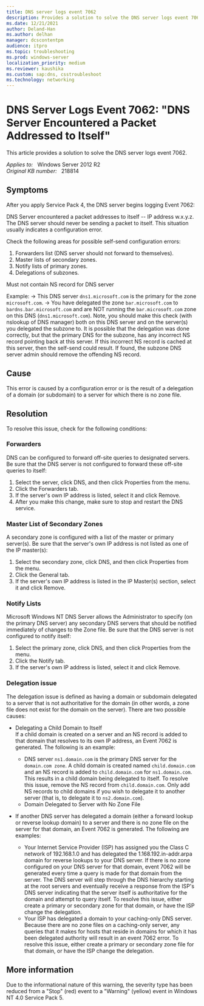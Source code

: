 ```yaml
---
title: DNS server logs event 7062
description: Provides a solution to solve the DNS server logs event 7062.
ms.date: 12/21/2021
author: Deland-Han
ms.author: delhan
manager: dcscontentpm
audience: itpro
ms.topic: troubleshooting
ms.prod: windows-server
localization_priority: medium
ms.reviewer: kaushika
ms.custom: sap:dns, csstroubleshoot
ms.technology: networking
---
```

# DNS Server Logs Event 7062: "DNS Server Encountered a Packet Addressed to Itself"

This article provides a solution to solve the DNS server logs event 7062.

_Applies to:_ &nbsp; Windows Server 2012 R2  
_Original KB number:_ &nbsp; 218814

## Symptoms

After you apply Service Pack 4, the DNS server begins logging Event 7062:

DNS Server encountered a packet addresses to itself -- IP address w.x.y.z. The DNS server should never be sending a packet to itself. This situation usually indicates a configuration error.

Check the following areas for possible self-send configuration errors:

1) Forwarders list (DNS server should not forward to themselves).
2) Master lists of secondary zones.
3) Notify lists of primary zones.
4) Delegations of subzones.

Must not contain NS record for DNS server

Example: -> This DNS server `dns1.microsoft.com` is the primary for the zone `microsoft.com`. -> You have delegated the zone `bar.microsoft.com` to `bardns.bar.microsoft.com` and are NOT running the `bar.microsoft.com` zone on this DNS (`dns1.microsoft.com`). Note, you should make this check (with nslookup of DNS manager) both on this DNS server and on the server(s) you delegated the subzone to. It is possible that the delegation was done correctly, but that the primary DNS for the subzone, has any incorrect NS record pointing back at this server. If this incorrect NS record is cached at this server, then the self-send could result. If found, the subzone DNS server admin should remove the offending NS record.

## Cause

This error is caused by a configuration error or is the result of a delegation of a domain (or subdomain) to a server for which there is no zone file.

## Resolution

To resolve this issue, check for the following conditions:

### Forwarders

DNS can be configured to forward off-site queries to designated servers. Be sure that the DNS server is not configured to forward these off-site queries to itself:

1. Select the server, click DNS, and then click Properties from the menu.
2. Click the Forwarders tab.
3. If the server's own IP address is listed, select it and click Remove.
4. After you make this change, make sure to stop and restart the DNS service.

### Master List of Secondary Zones

A secondary zone is configured with a list of the master or primary server(s). Be sure that the server's own IP address is not listed as one of the IP master(s):

1. Select the secondary zone, click DNS, and then click Properties from the menu.
2. Click the General tab.
3. If the server's own IP address is listed in the IP Master(s) section, select it and click Remove.

### Notify Lists

Microsoft Windows NT DNS Server allows the Administrator to specify (on the primary DNS server) any secondary DNS servers that should be notified immediately of changes to the Zone file. Be sure that the DNS server is not configured to notify itself:

1. Select the primary zone, click DNS, and then click Properties from the menu.
2. Click the Notify tab.
3. If the server's own IP address is listed, select it and click Remove.

### Delegation issue

The delegation issue is defined as having a domain or subdomain delegated to a server that is not authoritative for the domain (in other words, a zone file does not exist for the domain on the server). There are two possible causes:

- Delegating a Child Domain to Itself  
  If a child domain is created on a server and an NS record is added to that domain that resolves to its own IP address, an Event 7062 is generated. The following is an example:

  - DNS server `ns1.domain.com` is the primary DNS server for the `domain.com zone`. A child domain is created named `child.domain.com` and an NS record is added to `child.domain.com` for `ns1.domain.com`. This results in a child domain being delegated to itself. To resolve this issue, remove the NS record from `child.domain.com`. Only add NS records to child domains if you wish to delegate it to another server (that is, to delegate it to `ns2.domain.com`).
  - Domain Delegated to Server with No Zone File

- If another DNS server has delegated a domain (either a forward lookup or reverse lookup domain) to a server and there is no zone file on the server for that domain, an Event 7062 is generated. The following are examples:

  - Your Internet Service Provider (ISP) has assigned you the Class C network of 192.168.1.0 and has delegated the 1.168.192.in-addr.arpa domain for reverse lookups to your DNS server. If there is no zone configured on your DNS server for that domain, event 7062 will be generated every time a query is made for that domain from the server. The DNS server will step through the DNS hierarchy starting at the root servers and eventually receive a response from the ISP's DNS server indicating that the server itself is authoritative for the domain and attempt to query itself. To resolve this issue, either create a primary or secondary zone for that domain, or have the ISP change the delegation.
  - Your ISP has delegated a domain to your caching-only DNS server. Because there are no zone files on a caching-only server, any queries that it makes for hosts that reside in domains for which it has been delegated authority will result in an event 7062 error. To resolve this issue, either create a primary or secondary zone file for that domain, or have the ISP change the delegation.

## More information

Due to the informational nature of this warning, the severity type has been reduced from a "Stop" (red) event to a "Warning" (yellow) event in Windows NT 4.0 Service Pack 5.
